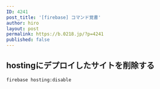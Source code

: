 ```yaml
---
ID: 4241
post_title: '[firebase] コマンド覚書'
author: hiro
layout: post
permalink: https://b.0218.jp/?p=4241
published: false
---
```


## hostingにデプロイしたサイトを削除する

```
firebase hosting:disable
```